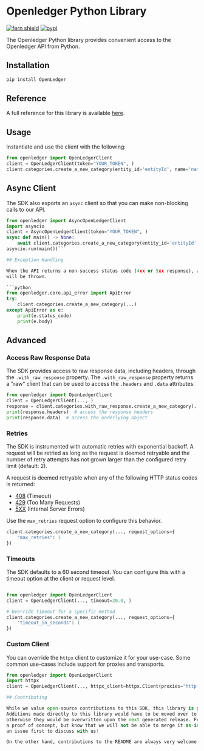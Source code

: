 # Openledger Python Library

[![fern shield](https://img.shields.io/badge/%F0%9F%8C%BF-Built%20with%20Fern-brightgreen)](https://buildwithfern.com?utm_source=github&utm_medium=github&utm_campaign=readme&utm_source=https%3A%2F%2Fgithub.com%2Fopenledger%2Fopenledger-python-sdk)
[![pypi](https://img.shields.io/pypi/v/OpenLedger)](https://pypi.python.org/pypi/OpenLedger)

The Openledger Python library provides convenient access to the Openledger API from Python.

## Installation

```sh
pip install OpenLedger
```

## Reference

A full reference for this library is available [here](./reference.md).

## Usage

Instantiate and use the client with the following:

```python
from openledger import OpenLedgerClient
client = OpenLedgerClient(token="YOUR_TOKEN", )
client.categories.create_a_new_category(entity_id='entityId', name='name', type="ASSET", )
```

## Async Client

The SDK also exports an `async` client so that you can make non-blocking calls to our API.

```python
from openledger import AsyncOpenLedgerClient
import asyncio
client = AsyncOpenLedgerClient(token="YOUR_TOKEN", )
async def main() -> None:
    await client.categories.create_a_new_category(entity_id='entityId', name='name', type="ASSET", )
asyncio.run(main())```

## Exception Handling

When the API returns a non-success status code (4xx or 5xx response), a subclass of the following error
will be thrown.

```python
from openledger.core.api_error import ApiError
try:
    client.categories.create_a_new_category(...)
except ApiError as e:
    print(e.status_code)
    print(e.body)
```

## Advanced

### Access Raw Response Data

The SDK provides access to raw response data, including headers, through the `.with_raw_response` property.
The `.with_raw_response` property returns a "raw" client that can be used to access the `.headers` and `.data` attributes.

```python
from openledger import OpenLedgerClient
client = OpenLedgerClient(..., )
response = client.categories.with_raw_response.create_a_new_category(...)
print(response.headers)  # access the response headers
print(response.data)  # access the underlying object
```

### Retries

The SDK is instrumented with automatic retries with exponential backoff. A request will be retried as long
as the request is deemed retryable and the number of retry attempts has not grown larger than the configured
retry limit (default: 2).

A request is deemed retryable when any of the following HTTP status codes is returned:

- [408](https://developer.mozilla.org/en-US/docs/Web/HTTP/Status/408) (Timeout)
- [429](https://developer.mozilla.org/en-US/docs/Web/HTTP/Status/429) (Too Many Requests)
- [5XX](https://developer.mozilla.org/en-US/docs/Web/HTTP/Status/500) (Internal Server Errors)

Use the `max_retries` request option to configure this behavior.

```python
client.categories.create_a_new_category(..., request_options={
    "max_retries": 1
})
```

### Timeouts

The SDK defaults to a 60 second timeout. You can configure this with a timeout option at the client or request level.

```python

from openledger import OpenLedgerClient
client = OpenLedgerClient(..., timeout=20.0, )

# Override timeout for a specific method
client.categories.create_a_new_category(..., request_options={
    "timeout_in_seconds": 1
})
```

### Custom Client

You can override the `httpx` client to customize it for your use-case. Some common use-cases include support for proxies
and transports.

```python
from openledger import OpenLedgerClient
import httpx
client = OpenLedgerClient(..., httpx_client=httpx.Client(proxies="http://my.test.proxy.example.com", transport=httpx.HTTPTransport(local_address="0.0.0.0"), ))```

## Contributing

While we value open-source contributions to this SDK, this library is generated programmatically.
Additions made directly to this library would have to be moved over to our generation code,
otherwise they would be overwritten upon the next generated release. Feel free to open a PR as
a proof of concept, but know that we will not be able to merge it as-is. We suggest opening
an issue first to discuss with us!

On the other hand, contributions to the README are always very welcome!
